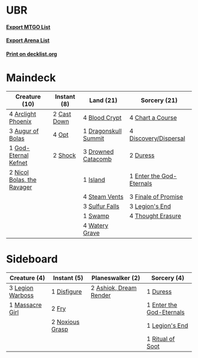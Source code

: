 # UBR

#### [Export MTGO List](../collection/UBR/UBR.txt)
#### [Export Arena List](../collection/UBR/UBR_arena.txt)
#### [Print on decklist.org](http://decklist.org/?deckmain=4%09Arclight%20Phoenix%0A3%09Augur%20of%20Bolas%0A4%09Blood%20Crypt%0A2%09Cast%20Down%0A4%09Chart%20a%20Course%0A4%09Discovery/Dispersal%0A1%09Dragonskull%20Summit%0A3%09Drowned%20Catacomb%0A2%09Duress%0A1%09Enter%20the%20God-Eternals%0A3%09Finale%20of%20Promise%0A1%09God-Eternal%20Kefnet%0A1%09Island%0A3%09Legion's%20End%0A2%09Nicol%20Bolas,%20the%20Ravager%0A4%09Opt%0A2%09Shock%0A4%09Steam%20Vents%0A3%09Sulfur%20Falls%0A1%09Swamp%0A4%09Thought%20Erasure%0A4%09Watery%20Grave&deckside=2%09Ashiok,%20Dream%20Render%0A1%09Disfigure%0A1%09Duress%0A1%09Enter%20the%20God-Eternals%0A2%09Fry%0A3%09Legion%20Warboss%0A1%09Legion's%20End%0A1%09Massacre%20Girl%0A2%09Noxious%20Grasp%0A1%09Ritual%20of%20Soot)
# Maindeck

|                                            Creature (10)                                            |                                     Instant (8)                                      |                                           Land (21)                                           |                                           Sorcery (21)                                            |
|-----------------------------------------------------------------------------------------------------|--------------------------------------------------------------------------------------|-----------------------------------------------------------------------------------------------|---------------------------------------------------------------------------------------------------|
|4 [Arclight Phoenix](http://gatherer.wizards.com/Pages/Card/Details.aspx?multiverseid=452841)        |2 [Cast Down](http://gatherer.wizards.com/Pages/Card/Details.aspx?multiverseid=442969)|4 [Blood Crypt](http://gatherer.wizards.com/Pages/Card/Details.aspx?multiverseid=97102)        |4 [Chart a Course](http://gatherer.wizards.com/Pages/Card/Details.aspx?multiverseid=435200)        |
|3 [Augur of Bolas](http://gatherer.wizards.com/Pages/Card/Details.aspx?multiverseid=376251)          |4 [Opt](http://gatherer.wizards.com/Pages/Card/Details.aspx?multiverseid=442948)      |1 [Dragonskull Summit](http://gatherer.wizards.com/Pages/Card/Details.aspx?multiverseid=420909)|4 [Discovery/Dispersal](http://gatherer.wizards.com/Pages/Card/Details.aspx?multiverseid=452973)   |
|1 [God-Eternal Kefnet](http://gatherer.wizards.com/Pages/Card/Details.aspx?multiverseid=460980)      |2 [Shock](http://gatherer.wizards.com/Pages/Card/Details.aspx?multiverseid=129732)    |3 [Drowned Catacomb](http://gatherer.wizards.com/Pages/Card/Details.aspx?multiverseid=430633)  |2 [Duress](http://gatherer.wizards.com/Pages/Card/Details.aspx?multiverseid=14557)                 |
|2 [Nicol Bolas, the Ravager](http://gatherer.wizards.com/Pages/Card/Details.aspx?multiverseid=447354)|                                                                                      |1 [Island](http://gatherer.wizards.com/Pages/Card/Details.aspx?multiverseid=439857)            |1 [Enter the God-Eternals](http://gatherer.wizards.com/Pages/Card/Details.aspx?multiverseid=461123)|
|                                                                                                     |                                                                                      |4 [Steam Vents](http://gatherer.wizards.com/Pages/Card/Details.aspx?multiverseid=405109)       |3 [Finale of Promise](http://gatherer.wizards.com/Pages/Card/Details.aspx?multiverseid=461054)     |
|                                                                                                     |                                                                                      |3 [Sulfur Falls](http://gatherer.wizards.com/Pages/Card/Details.aspx?multiverseid=443135)      |3 [Legion's End](http://gatherer.wizards.com/Pages/Card/Details.aspx?multiverseid=466860)          |
|                                                                                                     |                                                                                      |1 [Swamp](http://gatherer.wizards.com/Pages/Card/Details.aspx?multiverseid=439858)             |4 [Thought Erasure](http://gatherer.wizards.com/Pages/Card/Details.aspx?multiverseid=452956)       |
|                                                                                                     |                                                                                      |4 [Watery Grave](http://gatherer.wizards.com/Pages/Card/Details.aspx?multiverseid=405114)      |                                                                                                   |


# Sideboard

|                                       Creature (4)                                        |                                       Instant (5)                                        |                                        Planeswalker (2)                                         |                                            Sorcery (4)                                            |
|-------------------------------------------------------------------------------------------|------------------------------------------------------------------------------------------|-------------------------------------------------------------------------------------------------|---------------------------------------------------------------------------------------------------|
|3 [Legion Warboss](http://gatherer.wizards.com/Pages/Card/Details.aspx?multiverseid=452859)|1 [Disfigure](http://gatherer.wizards.com/Pages/Card/Details.aspx?multiverseid=442076)    |2 [Ashiok, Dream Render](http://gatherer.wizards.com/Pages/Card/Details.aspx?multiverseid=461155)|1 [Duress](http://gatherer.wizards.com/Pages/Card/Details.aspx?multiverseid=14557)                 |
|1 [Massacre Girl](http://gatherer.wizards.com/Pages/Card/Details.aspx?multiverseid=461026) |2 [Fry](http://gatherer.wizards.com/Pages/Card/Details.aspx?multiverseid=466894)          |                                                                                                 |1 [Enter the God-Eternals](http://gatherer.wizards.com/Pages/Card/Details.aspx?multiverseid=461123)|
|                                                                                           |2 [Noxious Grasp](http://gatherer.wizards.com/Pages/Card/Details.aspx?multiverseid=466864)|                                                                                                 |1 [Legion's End](http://gatherer.wizards.com/Pages/Card/Details.aspx?multiverseid=466860)          |
|                                                                                           |                                                                                          |                                                                                                 |1 [Ritual of Soot](http://gatherer.wizards.com/Pages/Card/Details.aspx?multiverseid=452834)        |

